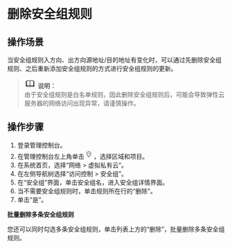 # 删除安全组规则<a name="zh-cn_topic_0030969471"></a>

## 操作场景<a name="s3e580453202e40bf842d4254f7841130"></a>

当安全组规则入方向、出方向源地址/目的地址有变化时，可以通过先删除安全组规则、之后重新添加安全组规则的方式进行安全组规则的更新。

>![](public_sys-resources/icon-note.gif) **说明：**   
>由于安全组规则是白名单规则，因此删除安全组规则后，可能会导致弹性云服务器的网络访问出现异常，请谨慎操作。  

## 操作步骤<a name="sc03d1dcd3a3d47e385befc1e6dc65979"></a>

1.  登录管理控制台。
2.  在管理控制台左上角单击![](figures/icon-region.png)，选择区域和项目。
3.  在系统首页，选择“网络 \> 虚拟私有云”。
4.  在左侧导航树选择“访问控制 \> 安全组”。
5.  在“安全组”界面，单击安全组名，进入安全组详情界面。
6.  当不需要安全组规则时，单击规则所在行的“删除”。
7.  单击“是”。

**批量删除多条安全组规则**

您还可以同时勾选多条安全组规则，单击列表上方的“删除”，批量删除多条安全组规则。

